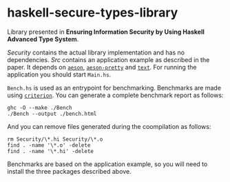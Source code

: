 # haskell-secure-types-library
Library presented in **Ensuring Information Security by Using Haskell Advanced Type System**. 

*Security* contains the actual library implementation and has no dependencies. *Src* contains an application example as described in the paper. It depends on [`aeson`](https://hackage.haskell.org/package/aeson), [`aeson-pretty`](https://hackage.haskell.org/package/aeson-pretty) and [`text`](https://hackage.haskell.org/package/text). For running the application you should start `Main.hs`. 

`Bench.hs` is used as an entrypoint for benchmarking. Benchmarks are made using [`criterion`](https://hackage.haskell.org/package/criterion). You can generate a complete benchmark report as follows:

    ghc -O --make ./Bench
    ./Bench --output ./bench.html

And you can remove files generated during the coompilation as follows:

    rm Security/\*.hi Security/\*.o
    find . -name '\*.o' -delete
    find . -name '\*.hi' -delete

Benchmarks are based on the application example, so you will need to install the three packages described above.
